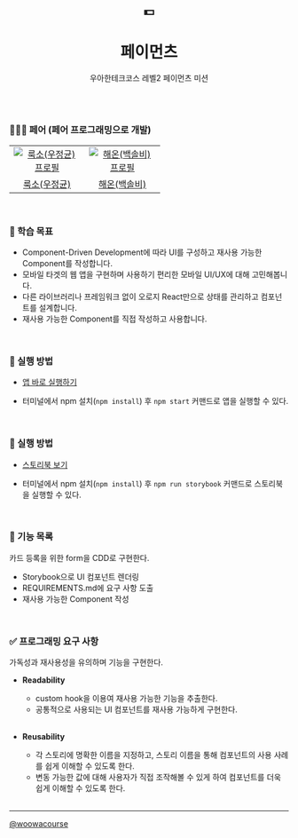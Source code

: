 <h2 align="middle">💵</h2>
<h1 align="middle">페이먼츠</h1>
<p align="middle">우아한테크코스 레벨2 페이먼츠 미션</p>

<br>
<br>

### 🧑‍🤝‍🧑 페어 (페어 프로그래밍으로 개발)

<table>
  <tr>
    <td align="center" width="120px">
      <a href="https://github.com/woo-jk" target="_blank">
        <img src="https://avatars.githubusercontent.com/u/73513965?v=4" alt="룩소(우정균) 프로필" />
      </a>
    </td>
    <td align="center" width="120px">
      <a href="https://github.com/hae-on" target="_blank">
        <img src="https://avatars.githubusercontent.com/u/80464961?v=4" alt="해온(백솔비) 프로필" />
      </a>
    </td>
  </tr>
  <tr>
    <td align="center">
      <a href="https://github.com/woo-jk" target="_blank">
      룩소(우정균)
      </a>
    </td>
    <td align="center">
      <a href="https://github.com/hae-on" target="_blank">
        해온(백솔비) 
      </a>
    </td>
  </tr>
</table>

<br>

### 📍 학습 목표

- Component-Driven Development에 따라 UI를 구성하고 재사용 가능한 Component를 작성합니다.
- 모바일 타겟의 웹 앱을 구현하며 사용하기 편리한 모바일 UI/UX에 대해 고민해봅니다.
- 다른 라이브러리나 프레임워크 없이 오로지 React만으로 상태를 관리하고 컴포넌트를 설계합니다.
- 재사용 가능한 Component를 직접 작성하고 사용합니다.

<br>

### 📝 실행 방법

- <a href="https://woo-jk.github.io/react-payments">앱 바로 실행하기</a>

- 터미널에서 npm 설치(`npm install`) 후 `npm start` 커맨드로 앱을 실행할 수 있다.

<br>

### 📝 실행 방법

- <a href="https://644c07750ea1cea860282338-fmfkdgqhso.chromatic.com/?path=/docs/payment-common--docs">스토리북 보기</a>

- 터미널에서 npm 설치(`npm install`) 후 `npm run storybook` 커맨드로 스토리북을 실행할 수 있다.

<br>

### 🎯 기능 목록

카드 등록을 위한 form을 CDD로 구현한다.

- Storybook으로 UI 컴포넌트 렌더링
- REQUIREMENTS.md에 요구 사항 도출
- 재사용 가능한 Component 작성

<br>

### ✅ 프로그래밍 요구 사항

가독성과 재사용성을 유의하며 기능을 구현한다.

- **Readability**

  - custom hook을 이용여 재사용 가능한 기능을 추출한다.
  - 공통적으로 사용되는 UI 컴포넌트를 재사용 가능하게 구현한다.

  <br>

- **Reusability**

  - 각 스토리에 명확한 이름을 지정하고, 스토리 이름을 통해 컴포넌트의 사용 사례를 쉽게 이해할 수 있도록 한다.
  - 변동 가능한 값에 대해 사용자가 직접 조작해볼 수 있게 하여 컴포넌트를 더욱 쉽게 이해할 수 있도록 한다.

  <br>

---

<a href="https://github.com/woowacourse">@woowacourse</a>
